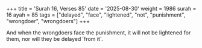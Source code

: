 +++
title = 'Surah 16, Verses 85'
date = '2025-08-30'
weight = 1986
surah = 16
ayah = 85
tags = ["delayed", "face", "lightened", "not", "punishment", "wrongdoer", "wrongdoers"]
+++

And when the wrongdoers face the punishment, it will not be lightened for them, nor will they be delayed ˹from it˺.